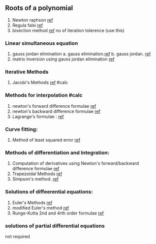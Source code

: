 ## Roots of a polynomial
1. Newton raphson [ref](https://www.youtube.com/watch?v=7jC50dZLMSA)
2. Regula falsi [ref](https://www.youtube.com/watch?v=3c0_lDTVpLw)
3. bisection method [ref](https://www.youtube.com/watch?v=Y6sx1u5cDmo)
no of iteration 
tolerence (use this)
### Linear simultaneous equation
1. gauss jordan elimination
	a. gauss elimination.[ref](https://www.youtube.com/watch?v=Gkit1hUTsX8)
	b. gauss jordan. [ref](https://www.youtube.com/watch?v=oPkTasoJngA)
1. matrix inversion using gauss jordan elimination [ref](https://youtu.be/9rvfUJlpl8o?si=Ln-3q3bd927jLT_q)

### Iterative Methods
1. Jacobi's Methods [ref](https://www.youtube.com/watch?v=jPv5pP1kOco) #calc

### Methods for interpolation  #calc
1. newton's forward difference formulae [ref](https://www.youtube.com/watch?v=Aw6LvaPtESE)
2. newton's backward difference formulae [ref](https://www.youtube.com/watch?v=Aw6LvaPtESE)
3. Lagrange's formulae : [ref](https://www.youtube.com/watch?v=zdyUwzOm1zw) 

### Curve fitting:
1. Method of least squared error [ref](https://www.youtube.com/watch?v=mlp7vUfSqKg)

### Methods of differentiation and Integration:
1. Computation of derivatives using Newton's forward/backward difference formulae [ref](https://www.youtube.com/watch?v=FVx3rpahvzk)
2. Trapezoidal Methods [ref](https://www.youtube.com/watch?v=iviiGB5vxLA)
3. Simpson's method. [ref](https://www.youtube.com/watch?v=iviiGB5vxLA)

### Solutions of diffeerential equations:
1. Euler's Methods [ref](https://www.youtube.com/watch?v=zD-Mg4ZUGsE)
2. modified Euler's method [ref](https://www.youtube.com/watch?v=blRU3nSeuns)
3. Runge-Kutta 2nd and 4rth order formulae [ref](https://www.youtube.com/watch?v=iSO9DFcMDog)

### solutions of partial differential equations
not required

